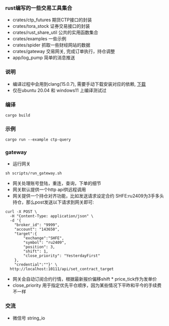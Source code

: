 ### rust编写的一些交易工具集合
* crates/ctp_futures 期货CTP接口的封装
* crates/tora_stock 证券交易接口的封装
* crates/rust_share_util 公共的实用函数集合
* crates/examples 一些示例
* crates/spider 抓取一些财经网站的数据
* crates/gateway 交易网关, 完成订单执行，持仓调整
* app/log_pump 简单的消息推送

### 说明
* 编译过程中会用到clang(15.0.7), 需要手动下载安装对应的依赖, [下载](https://github.com/llvm/llvm-project/releases/tag/llvmorg-15.0.7)
* 仅在ubuntu 20.04 和 windows11 上编译测试过

### 编译
```
cargo build
```

### 示例
```
cargo run --example ctp-query
```

### gateway
* 运行网关
```
sh scripts/run_gateway.sh
```


* 网关处理账号登陆，重连，查询，下单的细节
* 网关默认提供一个http api供远程调用
* 网关提供一个持仓对齐功能，比如发送请求设定合约 SHFE:ru2409为3手多头持仓，那么post发送以下请求到网关即可:
```
curl -X POST \
  -H "Content-Type: application/json" \
  -d '{
	"broker_id": "9999",
	"account": "143650", 
  	"target":{
		"exchange":"SHFE",
		"symbol": "ru2409",
		"position": 3, 
		"shift": 1,
		"close_priority": "YesterdayFirst"
	}, 
	"credential":""}' \
  http://localhost:10111/api/set_contract_target

```
* 网关会自动订阅合约行情，根据最新报价偏移shift * price_tick作为发单价
* close_priority 用于指定优先平仓顺序，因为某些情况下平昨和平今的手续费不一样


### 交流

* 微信号 string_io